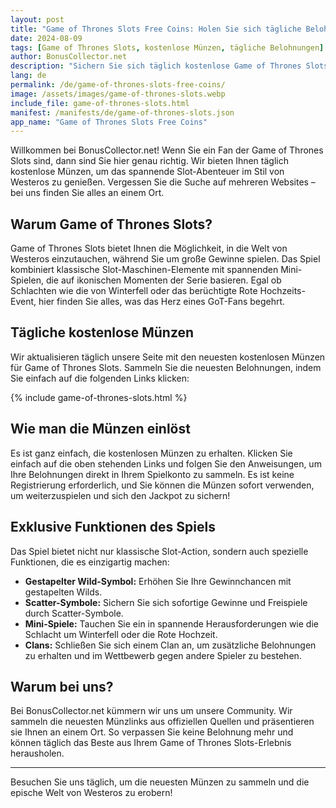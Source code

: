 ```yaml
---
layout: post
title: "Game of Thrones Slots Free Coins: Holen Sie sich tägliche Belohnungen"
date: 2024-08-09
tags: [Game of Thrones Slots, kostenlose Münzen, tägliche Belohnungen]
author: BonusCollector.net
description: "Sichern Sie sich täglich kostenlose Game of Thrones Slots Münzen und genießen Sie spannende Slot-Action im legendären Westeros-Stil. Jetzt auf BonusCollector.net!"
lang: de
permalink: /de/game-of-thrones-slots-free-coins/
image: /assets/images/game-of-thrones-slots.webp
include_file: game-of-thrones-slots.html
manifest: /manifests/de/game-of-thrones-slots.json
app_name: "Game of Thrones Slots Free Coins"
---
```


Willkommen bei BonusCollector.net! Wenn Sie ein Fan der Game of Thrones Slots sind, dann sind Sie hier genau richtig. Wir bieten Ihnen täglich kostenlose Münzen, um das spannende Slot-Abenteuer im Stil von Westeros zu genießen. Vergessen Sie die Suche auf mehreren Websites – bei uns finden Sie alles an einem Ort.

## Warum Game of Thrones Slots?

Game of Thrones Slots bietet Ihnen die Möglichkeit, in die Welt von Westeros einzutauchen, während Sie um große Gewinne spielen. Das Spiel kombiniert klassische Slot-Maschinen-Elemente mit spannenden Mini-Spielen, die auf ikonischen Momenten der Serie basieren. Egal ob Schlachten wie die von Winterfell oder das berüchtigte Rote Hochzeits-Event, hier finden Sie alles, was das Herz eines GoT-Fans begehrt.

## Tägliche kostenlose Münzen

Wir aktualisieren täglich unsere Seite mit den neuesten kostenlosen Münzen für Game of Thrones Slots. Sammeln Sie die neuesten Belohnungen, indem Sie einfach auf die folgenden Links klicken:

{% include game-of-thrones-slots.html %}

## Wie man die Münzen einlöst

Es ist ganz einfach, die kostenlosen Münzen zu erhalten. Klicken Sie einfach auf die oben stehenden Links und folgen Sie den Anweisungen, um Ihre Belohnungen direkt in Ihrem Spielkonto zu sammeln. Es ist keine Registrierung erforderlich, und Sie können die Münzen sofort verwenden, um weiterzuspielen und sich den Jackpot zu sichern!

## Exklusive Funktionen des Spiels

Das Spiel bietet nicht nur klassische Slot-Action, sondern auch spezielle Funktionen, die es einzigartig machen:

- **Gestapelter Wild-Symbol:** Erhöhen Sie Ihre Gewinnchancen mit gestapelten Wilds.
- **Scatter-Symbole:** Sichern Sie sich sofortige Gewinne und Freispiele durch Scatter-Symbole.
- **Mini-Spiele:** Tauchen Sie ein in spannende Herausforderungen wie die Schlacht um Winterfell oder die Rote Hochzeit.
- **Clans:** Schließen Sie sich einem Clan an, um zusätzliche Belohnungen zu erhalten und im Wettbewerb gegen andere Spieler zu bestehen.

## Warum bei uns?

Bei BonusCollector.net kümmern wir uns um unsere Community. Wir sammeln die neuesten Münzlinks aus offiziellen Quellen und präsentieren sie Ihnen an einem Ort. So verpassen Sie keine Belohnung mehr und können täglich das Beste aus Ihrem Game of Thrones Slots-Erlebnis herausholen.

---

Besuchen Sie uns täglich, um die neuesten Münzen zu sammeln und die epische Welt von Westeros zu erobern!